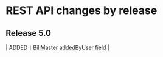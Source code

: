 # REST API changes by release

## Release 5.0

| ADDED ```|``` [BillMaster addedByUser field](https://bullhorn.github.io/rest-api-docs/entityref.html#pay-and-bill-billmaster) |